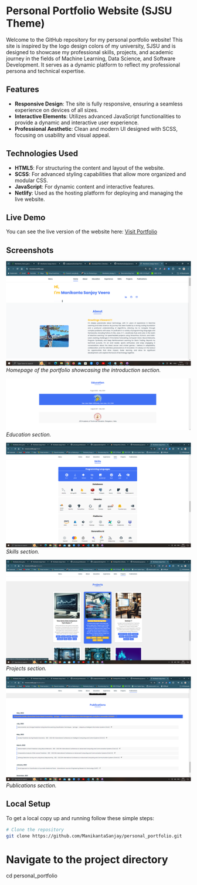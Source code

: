 # Personal Portfolio Website (SJSU Theme)

Welcome to the GitHub repository for my personal portfolio website! This site is inspired by the logo design colors of my university, SJSU and is designed to showcase my professional skills, projects, and academic journey in the fields of Machine Learning, Data Science, and Software Development. It serves as a dynamic platform to reflect my professional persona and technical expertise.

## Features

- **Responsive Design**: The site is fully responsive, ensuring a seamless experience on devices of all sizes.
- **Interactive Elements**: Utilizes advanced JavaScript functionalities to provide a dynamic and interactive user experience.
- **Professional Aesthetic**: Clean and modern UI designed with SCSS, focusing on usability and visual appeal.

## Technologies Used

- **HTML5**: For structuring the content and layout of the website.
- **SCSS**: For advanced styling capabilities that allow more organized and modular CSS.
- **JavaScript**: For dynamic content and interactive features.
- **Netlify**: Used as the hosting platform for deploying and managing the live website.

## Live Demo

You can see the live version of the website here: [Visit Portfolio](https://msveera.netlify.app)

## Screenshots

![Homepage](/assets/img/about.png)
*Homepage of the portfolio showcasing the introduction section.*

![Eduction](/assets/img/education.png)
*Education section.*

![Skills](/assets/img/skills.png)
*Skills section.*

![Projects](/assets/img/projects.png)
*Projects section.*

![Publications](/assets/img/publications.png)
*Publications section.*


## Local Setup

To get a local copy up and running follow these simple steps:

```bash
# Clone the repository
git clone https://github.com/ManikantaSanjay/personal_portfolio.git
```
# Navigate to the project directory
cd personal_portfolio
